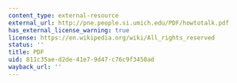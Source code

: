 ```yaml
---
content_type: external-resource
external_url: http://pne.people.si.umich.edu/PDF/howtotalk.pdf
has_external_license_warning: true
license: https://en.wikipedia.org/wiki/All_rights_reserved
status: ''
title: PDF
uid: 811c35ae-d2de-41e7-9d47-c76c9f3450ad
wayback_url: ''
---
```

